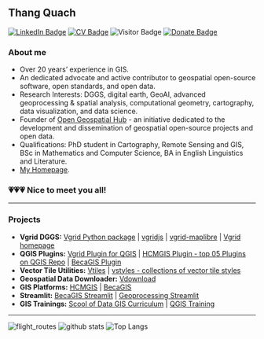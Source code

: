 ## Thang Quach

[![LinkedIn Badge](https://img.shields.io/badge/My-LinkedIn-blue)](https://www.linkedin.com/in/thangqd)
[![CV Badge](https://img.shields.io/badge/My-CV-critical)](https://thangqd.github.io)
![Visitor Badge](https://visitor-badge.laobi.icu/badge?page_id=thangqd.thangqd)
[![Donate Badge](https://img.shields.io/badge/Donate-Buy%20me%20a%20coffee-yellowgreen.svg)](https://www.buymeacoffee.com/thangqd)

### About me
-	Over 20 years’ experience in GIS.
-	An dedicated advocate and active contributor to geospatial open-source software, open standards, and open data.
-	Research Interests: DGGS, digital earth, GeoAI, advanced geoprocessing & spatial analysis, computational geometry, cartography, data visualization, and data science.
- Founder of [Open Geospatial Hub](https://github.com/opengeoshub) - an initiative dedicated to the development and dissemination of geospatial open-source projects and open data. 
-	Qualifications: PhD student in Cartography, Remote Sensing and GIS, BSc in Mathematics and Computer Science, BA in English Linguistics and Literature.
- [My Homepage](https://thangqd.github.io/projects/).

### 💗💗💗 Nice to meet you all!
---

### Projects
- **Vgrid DGGS:** [Vgrid Python package](https://github.com/opengeoshub/vgrid) | [vgridjs](https://github.com/opengeoshub/vgridjs) | [vgrid-maplibre](https://github.com/opengeoshub/vgrid-maplibre) | [Vgrid homepage](https://vgrid.vn)
- **QGIS Plugins:** [Vgrid Plugin for QGIS](https://github.com/opengeoshub/vgridtools) | [HCMGIS Plugin - top 05 Plugins on QGIS Repo](https://github.com/opengeoshub/HCMGIS) | [BecaGIS Plugin](https://github.com/opengeoshub/becagis)  
- **Vector Tile Utilities:** [Vtiles](https://github.com/opengeoshub/vtiles) | [vstyles - collections of vector tile styles](https://github.com/opengeoshub/vstyles)
- **Geospatial Data Downloader:** [Vdownload](https://github.com/opengeoshub/vstyles)
- **GIS Platforms:** [HCMGIS](https://hcmgis.vn/) | [BecaGIS](https://becagis.vn/?lang=en)
- **Streamlit:** [BecaGIS Streamlit](https://github.com/opengeoshub/becagis_streamlit) | [Geoprocessing Streamlit](https://github.com/opengeoshub/geoprocessing)
- **GIS Trainings:** [Scool of Data GIS Curriculum](https://github.com/opengeoshub/GIS-curriculum) | [QGIS Training](https://github.com/opengeoshub/QGIS-training) 

---
![flight_routes](https://github.com/thangqd/thangqd/assets/1776420/f2b24be0-1e2d-42ef-a62e-2eac991ac9f4)
![github stats](https://github-readme-stats-sigma-five.vercel.app/api?username=thangqd&show_icons=true)
![Top Langs](https://github-readme-stats-sigma-five.vercel.app/api/top-langs/?username=thangqd&langs_count=3&hide=javascript,go,html,css,tex)
